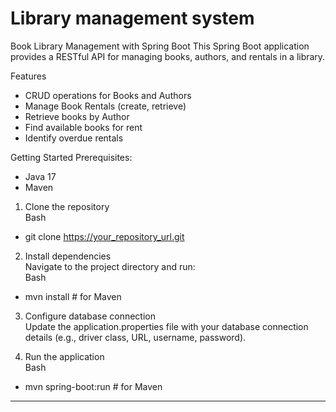 # Library management system
Book Library Management with Spring Boot
This Spring Boot application provides a RESTful API for managing books, authors, and rentals in a library.

Features
- CRUD operations for Books and Authors
- Manage Book Rentals (create, retrieve)
- Retrieve books by Author
- Find available books for rent
- Identify overdue rentals

Getting Started
Prerequisites:
- Java 17
- Maven

1. Clone the repository<br>
Bash
- git clone https://your_repository_url.git

2. Install dependencies<br>
Navigate to the project directory and run:<br>
Bash
- mvn install  # for Maven

3. Configure database connection<br>
Update the application.properties file with your database connection details (e.g., driver class, URL, username, password).

4. Run the application<br>
Bash
- mvn spring-boot:run  # for Maven

<hr>

